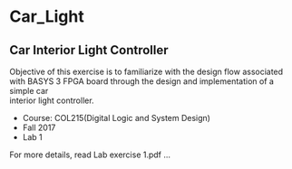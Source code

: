 # Car_Light

## Car Interior Light Controller

Objective	of this	exercise is to familiarize with the design flow	associated with
BASYS	3 FPGA board through the design and implementation of	a simple car	
interior light controller.	

* Course: COL215(Digital Logic and System Design)
* Fall 2017
* Lab 1

For more details, read Lab exercise 1.pdf ...
